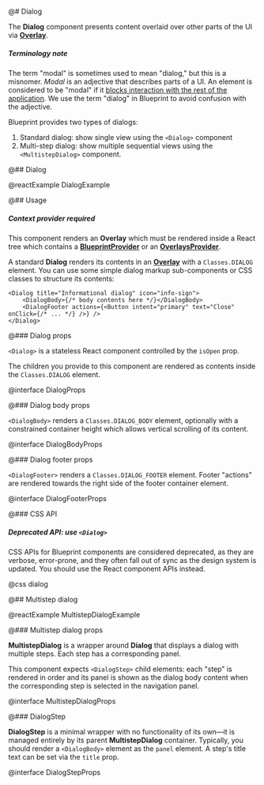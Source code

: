 @# Dialog

The **Dialog** component presents content overlaid over other parts of the UI via
[**Overlay**](#core/components/overlay).

<div class="@ns-callout @ns-intent-primary @ns-icon-info-sign @ns-callout-has-body-content">
    <h5 class="@ns-heading">Terminology note</h5>

The term "modal" is sometimes used to mean "dialog," but this is a misnomer.
_Modal_ is an adjective that describes parts of a UI. An element is considered to be "modal" if it
[blocks interaction with the rest of the application](https://en.wikipedia.org/wiki/Modal_window).
We use the term "dialog" in Blueprint to avoid confusion with the adjective.

</div>

Blueprint provides two types of dialogs:

1.  Standard dialog: show single view using the `<Dialog>` component
2.  Multi-step dialog: show multiple sequential views using the `<MultistepDialog>` component.

@## Dialog

@reactExample DialogExample

@## Usage

<div class="@ns-callout @ns-intent-warning @ns-icon-warning-sign @ns-callout-has-body-content">
    <h5 class="@ns-heading">

Context provider required

</h5>

This component renders an **Overlay** which must be rendered inside a React tree which
contains a **[BlueprintProvider](#core/context/blueprint-provider)** or an
**[OverlaysProvider](#core/context/overlays-provider)**.

</div>

A standard **Dialog** renders its contents in an [**Overlay**](#core/components/overlay) with a
`Classes.DIALOG` element. You can use some simple dialog markup sub-components or CSS classes
to structure its contents:

```tsx
<Dialog title="Informational dialog" icon="info-sign">
    <DialogBody>{/* body contents here */}</DialogBody>
    <DialogFooter actions={<Button intent="primary" text="Close" onClick={/* ... */} />} />
</Dialog>
```

@### Dialog props

`<Dialog>` is a stateless React component controlled by the `isOpen` prop.

The children you provide to this component are rendered as contents inside the
`Classes.DIALOG` element.

@interface DialogProps

@### Dialog body props

`<DialogBody>` renders a `Classes.DIALOG_BODY` element, optionally with a constrained container
height which allows vertical scrolling of its content.

@interface DialogBodyProps

@### Dialog footer props

`<DialogFooter>` renders a `Classes.DIALOG_FOOTER` element. Footer "actions" are rendered
towards the right side of the footer container element.

@interface DialogFooterProps

@### CSS API

<div class="@ns-callout @ns-intent-warning @ns-icon-warning-sign @ns-callout-has-body-content">
    <h5 class="@ns-heading">

Deprecated API: use `<Dialog>`

</h5>

CSS APIs for Blueprint components are considered deprecated, as they are verbose, error-prone, and they
often fall out of sync as the design system is updated. You should use the React component APIs instead.

</div>

@css dialog

@## Multistep dialog

@reactExample MultistepDialogExample

@### Multistep dialog props

**MultistepDialog** is a wrapper around **Dialog** that displays a dialog with multiple steps. Each step has a
corresponding panel.

This component expects `<DialogStep>` child elements: each "step" is rendered in order and its panel is shown as the
dialog body content when the corresponding step is selected in the navigation panel.

@interface MultistepDialogProps

@### DialogStep

**DialogStep** is a minimal wrapper with no functionality of its own&mdash;it is managed entirely by its parent
**MultistepDialog** container. Typically, you should render a `<DialogBody>` element as the `panel` element. A step's
title text can be set via the `title` prop.

@interface DialogStepProps
